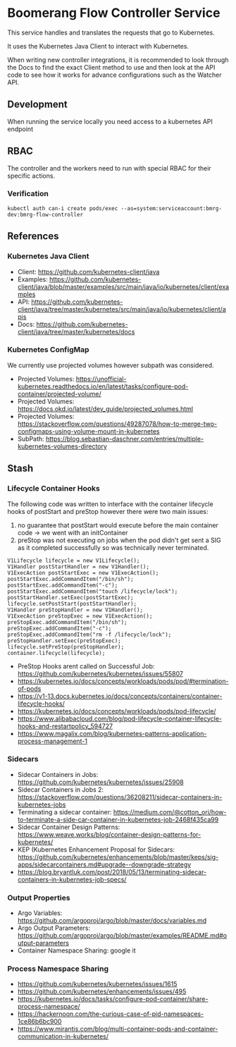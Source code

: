 # Boomerang Flow Controller Service

This service handles and translates the requests that go to Kubernetes.

It uses the Kubernetes Java Client to interact with Kubernetes.

When writing new controller integrations, it is recommended to look through the Docs to find the exact Client method to use and then look at the API code to see how it works for advance configurations such as the Watcher API.

## Development

When running the service locally you need access to a kubernetes API endpoint

## RBAC

The controller and the workers need to run with special RBAC for their specific actions.

### Verification

`kubectl auth can-i create pods/exec --as=system:serviceaccount:bmrg-dev:bmrg-flow-controller`

## References

### Kubernetes Java Client

- Client: https://github.com/kubernetes-client/java
- Examples: https://github.com/kubernetes-client/java/blob/master/examples/src/main/java/io/kubernetes/client/examples
- API: https://github.com/kubernetes-client/java/tree/master/kubernetes/src/main/java/io/kubernetes/client/apis
- Docs: https://github.com/kubernetes-client/java/tree/master/kubernetes/docs

### Kubernetes ConfigMap

We currently use projected volumes however subpath was considered.

- Projected Volumes: https://unofficial-kubernetes.readthedocs.io/en/latest/tasks/configure-pod-container/projected-volume/
- Projected Volumes: https://docs.okd.io/latest/dev_guide/projected_volumes.html
- Projected Volumes: https://stackoverflow.com/questions/49287078/how-to-merge-two-configmaps-using-volume-mount-in-kubernetes
- SubPath: https://blog.sebastian-daschner.com/entries/multiple-kubernetes-volumes-directory

## Stash

### Lifecycle Container Hooks

The following code was written to interface with the container lifecycle hooks of postStart and preStop however there were two main issues:
1. no guarantee that postStart would execute before the main container code -> we went with an initContainer
2. preStop was not executing on jobs when the pod didn't get sent a SIG as it completed successfully so was technically never terminated.

```
V1Lifecycle lifecycle = new V1Lifecycle();
V1Handler postStartHandler = new V1Handler();
V1ExecAction postStartExec = new V1ExecAction();
postStartExec.addCommandItem("/bin/sh");
postStartExec.addCommandItem("-c");
postStartExec.addCommandItem("touch /lifecycle/lock");
postStartHandler.setExec(postStartExec);
lifecycle.setPostStart(postStartHandler);
V1Handler preStopHandler = new V1Handler();
V1ExecAction preStopExec = new V1ExecAction();
preStopExec.addCommandItem("/bin/sh");
preStopExec.addCommandItem("-c");
preStopExec.addCommandItem("rm -f /lifecycle/lock");
preStopHandler.setExec(preStopExec);
lifecycle.setPreStop(preStopHandler);
container.lifecycle(lifecycle);
```

- PreStop Hooks arent called on Successful Job: https://github.com/kubernetes/kubernetes/issues/55807
- https://kubernetes.io/docs/concepts/workloads/pods/pod/#termination-of-pods
- https://v1-13.docs.kubernetes.io/docs/concepts/containers/container-lifecycle-hooks/
- https://kubernetes.io/docs/concepts/workloads/pods/pod-lifecycle/
- https://www.alibabacloud.com/blog/pod-lifecycle-container-lifecycle-hooks-and-restartpolicy_594727
- https://www.magalix.com/blog/kubernetes-patterns-application-process-management-1

### Sidecars

- Sidecar Containers in Jobs: https://github.com/kubernetes/kubernetes/issues/25908
- Sidecar Containers in Jobs 2: https://stackoverflow.com/questions/36208211/sidecar-containers-in-kubernetes-jobs
- Terminating a sidecar container: https://medium.com/@cotton_ori/how-to-terminate-a-side-car-container-in-kubernetes-job-2468f435ca99
- Sidecar Container Design Patterns: https://www.weave.works/blog/container-design-patterns-for-kubernetes/
- KEP (Kubernetes Enhancement Proposal for Sidecars: https://github.com/kubernetes/enhancements/blob/master/keps/sig-apps/sidecarcontainers.md#upgrade--downgrade-strategy
- https://blog.bryantluk.com/post/2018/05/13/terminating-sidecar-containers-in-kubernetes-job-specs/

### Output Properties
- Argo Variables: https://github.com/argoproj/argo/blob/master/docs/variables.md
- Argo Output Parameters: https://github.com/argoproj/argo/blob/master/examples/README.md#output-parameters
- Container Namespace Sharing: google it

### Process Namespace Sharing
- https://github.com/kubernetes/kubernetes/issues/1615
- https://github.com/kubernetes/enhancements/issues/495
- https://kubernetes.io/docs/tasks/configure-pod-container/share-process-namespace/
- https://hackernoon.com/the-curious-case-of-pid-namespaces-1ce86b6bc900
- https://www.mirantis.com/blog/multi-container-pods-and-container-communication-in-kubernetes/

